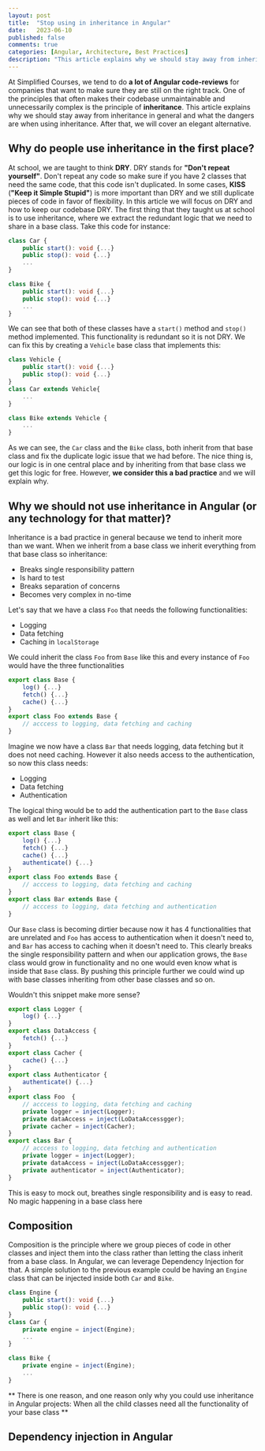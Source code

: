 ```yaml
---
layout: post
title:  "Stop using in inheritance in Angular"
date:   2023-06-10
published: false
comments: true
categories: [Angular, Architecture, Best Practices]
description: "This article explains why we should stay away from inheritance in Angular"
---
```


At Simplified Courses, we tend to do **a lot of Angular code-reviews** for companies that want to make sure they are still on the right track. One of the principles that often makes their codebase unmaintainable and unnecessarily complex is the principle of **inheritance**.
This article explains why we should stay away from inheritance in general and what the dangers are when using inheritance.
After that, we will cover an elegant alternative.

## Why do people use inheritance in the first place?

At school, we are taught to think **DRY**. DRY stands for **"Don't repeat yourself"**. Don't repeat any code so make sure if you have 2 classes that need the same code, that this code isn't duplicated. In some cases, **KISS** (**"Keep it Simple Stupid"**) is more important than DRY and we still duplicate pieces of code in favor of flexibility. In this article we will focus on DRY and how to keep our codebase DRY. The first thing that they taught us at school is to use inheritance, where we extract the redundant logic that we need to share in a base class. Take this code for instance:

```typescript
class Car {
    public start(): void {...}
    public stop(): void {...}
    ...
}

class Bike {
    public start(): void {...}
    public stop(): void {...}
    ...
}
```

We can see that both of these classes have a `start()` method and `stop()` method implemented. This functionality is redundant so it is not DRY.
We can fix this by creating a `Vehicle` base class that implements this:

```typescript
class Vehicle {
    public start(): void {...}
    public stop(): void {...}
}
class Car extends Vehicle{
    ...
}

class Bike extends Vehicle {
    ...
}
```

As we can see, the `Car` class and the `Bike` class, both inherit from that base class and fix the duplicate logic issue that we had before. The nice thing is, our logic is in one central place and by inheriting from that base class we get this logic for free.
However, **we consider this a bad practice** and we will explain why.

## Why we should not use inheritance in Angular (or any technology for that matter)?

Inheritance is a bad practice in general because we tend to inherit more than we want.
When we inherit from a base class we inherit everything from that base class so inheritance:
- Breaks single responsibility pattern
- Is hard to test
- Breaks separation of concerns
- Becomes very complex in no-time

Let's say that we have a class `Foo` that needs the following functionalities:
- Logging
- Data fetching
- Caching in `localStorage`

We could inherit the class `Foo` from `Base` like this and every instance of `Foo` would have the three functionalities

```typescript
export class Base {
    log() {...}
    fetch() {...}
    cache() {...}
}
export class Foo extends Base {
    // acccess to logging, data fetching and caching
}
```

Imagine we now have a class `Bar` that needs logging, data fetching but it does not need caching. However it also needs access to the authentication, so now this class needs:
- Logging
- Data fetching
- Authentication

The logical thing would be to add the authentication part to the `Base` class as well and let `Bar` inherit like this:

```typescript
export class Base {
    log() {...}
    fetch() {...}
    cache() {...}
    authenticate() {...}
}
export class Foo extends Base {
    // acccess to logging, data fetching and caching
}
export class Bar extends Base {
    // acccess to logging, data fetching and authentication
}
```

Our `Base` class is becoming dirtier because now it has 4 functionalities that are unrelated and `Foo` has access to authentication when it doesn't need to, and `Bar` has access to caching when it doesn't need to. This clearly breaks the single responsibility pattern and when our application grows, the `Base` class would grow in functionality and no one would even know what is inside that `Base` class. By pushing this principle further we could wind up with base classes inheriting from other base classes and so on.

Wouldn't this snippet make more sense?

```typescript
export class Logger {
    log() {...}
}
export class DataAccess {
    fetch() {...}
}
export class Cacher {
    cache() {...}
}
export class Authenticator {
    authenticate() {...}
}
export class Foo  {
    // acccess to logging, data fetching and caching
    private logger = inject(Logger);
    private dataAccess = inject(LoDataAccessgger);
    private cacher = inject(Cacher);
}
export class Bar {
    // acccess to logging, data fetching and authentication
    private logger = inject(Logger);
    private dataAccess = inject(LoDataAccessgger);
    private authenticator = inject(Authenticator);
}
```

This is easy to mock out, breathes single responsibility and is easy to read. No magic happening in a base class here

## Composition

Composition is the principle where we group pieces of code in other classes and inject them into the class rather than letting the class inherit from a base class. In Angular, we can leverage Dependency Injection for that. A simple solution to the previous example could be having an `Engine` class that can be injected inside both `Car` and `Bike`.

```typescript
class Engine {
    public start(): void {...}
    public stop(): void {...}
}
class Car {
    private engine = inject(Engine);
    ...
}

class Bike {
    private engine = inject(Engine);
    ...
}
```

** There is one reason, and one reason only why you could use inheritance in Angular projects:
When all the child classes need all the functionality of your base class **


## Dependency injection in Angular